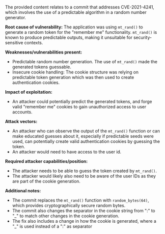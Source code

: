 The provided content relates to a commit that addresses CVE-2021-4241, which involves the use of a predictable algorithm in a random number generator.

**Root cause of vulnerability:**
The application was using `mt_rand()` to generate a random token for the "remember me" functionality. `mt_rand()` is known to produce predictable outputs, making it unsuitable for security-sensitive contexts.

**Weaknesses/vulnerabilities present:**
- Predictable random number generation. The use of `mt_rand()` made the generated tokens guessable.
- Insecure cookie handling: The cookie structure was relying on predictable token generation which was then used to create authentication cookies.

**Impact of exploitation:**
- An attacker could potentially predict the generated tokens, and forge valid "remember me" cookies to gain unauthorized access to user accounts.

**Attack vectors:**
- An attacker who can observe the output of the `mt_rand()` function or can make educated guesses about it, especially if predictable seeds were used, can potentially create valid authentication cookies by guessing the token.
- An attacker would need to have access to the user id.

**Required attacker capabilities/position:**
- The attacker needs to be able to guess the token created by `mt_rand()`.
- The attacker would likely also need to be aware of the user IDs as they are part of the cookie generation.

**Additional notes:**
- The commit replaces the `mt_rand()` function with `random_bytes(64)`, which provides cryptographically secure random bytes.
- The commit also changes the separator in the cookie string from ":" to "\_" to match other changes in the cookie generation.
- The fix also includes a change in how the cookie is generated, where a "_" is used instead of a ":" as separator